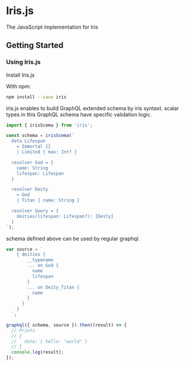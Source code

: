 # Iris.js

The JavaScript implementation for Iris

## Getting Started

### Using Iris.js

Install Iris.js

With npm:

```sh
npm install --save iris
```

iris.js enables to build GraphQL extended schema by iris syntaxt. scalar types in this GraphQL schema have specific validation logic.

```js
import { irisScema } from 'iris';

const schema = irisScema(`
  data Lifespan
    = Immortal {}
    | Limited { max: Int? }

  resolver God = {
    name: String
    lifespan: Lifespan
  }

  resolver Deity
    = God
    | Titan { name: String }

  resolver Query = {
    deities(lifespan: Lifespan?): [Deity]
  }
`);
```

schema defined above can be used by regular graphql.

```js
var source = `
    { deities { 
        __typename
        ... on God {
          name
          lifespan
        }
        ... on Deity_Titan {
          name
        }
      } 
    }
  `;

graphql({ schema, source }).then((result) => {
  // Prints
  // {
  //   data: { hello: "world" }
  // }
  console.log(result);
});
```
